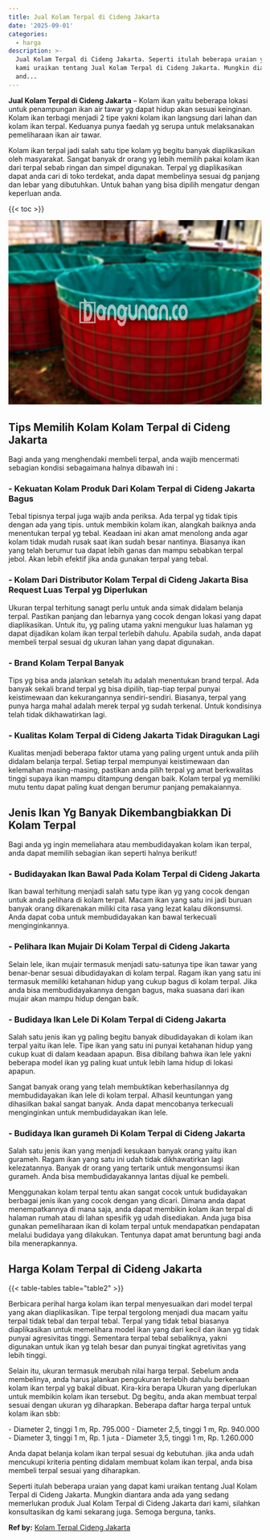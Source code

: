 ```yaml
---
title: Jual Kolam Terpal di Cideng Jakarta
date: '2025-09-01'
categories:
  - harga
description: >-
  Jual Kolam Terpal di Cideng Jakarta. Seperti itulah beberapa uraian yang dapat
  kami uraikan tentang Jual Kolam Terpal di Cideng Jakarta. Mungkin diantara
  and...
---
```


**Jual Kolam Terpal di Cideng Jakarta** – Kolam ikan yaitu beberapa lokasi untuk penampungan ikan air tawar yg dapat hidup akan sesuai keinginan. Kolam ikan terbagi menjadi 2 tipe yakni kolam ikan langsung dari lahan dan kolam ikan terpal. Keduanya punya faedah yg serupa untuk melaksanakan pemeliharaan ikan air tawar.

Kolam ikan terpal jadi salah satu tipe kolam yg begitu banyak diaplikasikan oleh masyarakat. Sangat banyak dr orang yg lebih memilih pakai kolam ikan dari terpal sebab ringan dan simpel digunakan. Terpal yg diaplikasikan dapat anda cari di toko terdekat, anda dapat membelinya sesuai dg panjang dan lebar yang dibutuhkan. Untuk bahan yang bisa dipilih mengatur dengan keperluan anda.

{{< toc >}}

![Jual Kolam Terpal di Cideng Jakarta](/images/jual-kolam-terpal-41.png)

## Tips Memilih Kolam Kolam Terpal di Cideng Jakarta

Bagi anda yang menghendaki membeli terpal, anda wajib mencermati sebagian kondisi sebagaimana halnya dibawah ini :

### \- Kekuatan Kolam Produk Dari Kolam Terpal di Cideng Jakarta Bagus

Tebal tipisnya terpal juga wajib anda periksa. Ada terpal yg tidak tipis dengan ada yang tipis. untuk membikin kolam ikan, alangkah baiknya anda menentukan terpal yg tebal. Keadaan ini akan amat menolong anda agar kolam tidak mudah rusak saat ikan sudah besar nantinya. Biasanya ikan yang telah berumur tua dapat lebih ganas dan mampu sebabkan terpal jebol. Akan lebih efektif jika anda gunakan terpal yang tebal.

### \- Kolam Dari Distributor Kolam Terpal di Cideng Jakarta Bisa Request Luas Terpal yg Diperlukan

Ukuran terpal terhitung sanagt perlu untuk anda simak didalam belanja terpal. Pastikan panjang dan lebarnya yang cocok dengan lokasi yang dapat diaplikasikan. Untuk itu, yg paling utama yakni mengukur luas halaman yg dapat dijadikan kolam ikan terpal terlebih dahulu. Apabila sudah, anda dapat membeli terpal sesuai dg ukuran lahan yang dapat digunakan.

### \- Brand Kolam Terpal Banyak

Tips yg bisa anda jalankan setelah itu adalah menentukan brand terpal. Ada banyak sekali brand terpal yg bisa dipilih, tiap-tiap terpal punyai keistimewaan dan kekurangannya sendiri-sendiri. Biasanya, terpal yang punya harga mahal adalah merek terpal yg sudah terkenal. Untuk kondisinya telah tidak dikhawatirkan lagi.

### \- Kualitas Kolam Terpal di Cideng Jakarta Tidak Diragukan Lagi

Kualitas menjadi beberapa faktor utama yang paling urgent untuk anda pilih didalam belanja terpal. Setiap terpal mempunyai keistimewaan dan kelemahan masing-masing, pastikan anda pilih terpal yg amat berkwalitas tinggi supaya ikan mampu ditampung dengan baik. Kolam terpal yg memiliki mutu tentu dapat paling kuat dengan berumur panjang pemakaiannya.

## Jenis Ikan Yg Banyak Dikembangbiakkan Di Kolam Terpal

Bagi anda yg ingin memeliahara atau membudidayakan kolam ikan terpal, anda dapat memilih sebagian ikan seperti halnya berikut!

### \- Budidayakan Ikan Bawal Pada Kolam Terpal di Cideng Jakarta

Ikan bawal terhitung menjadi salah satu type ikan yg yang cocok dengan untuk anda pelihara di kolam terpal. Macam ikan yang satu ini jadi buruan banyak orang dikarenakan miliki cita rasa yang lezat kalau dikonsumsi. Anda dapat coba untuk membudidayakan kan bawal terkecuali menginginkannya.

### \- Pelihara Ikan Mujair Di Kolam Terpal di Cideng Jakarta

Selain lele, ikan mujair termasuk menjadi satu-satunya tipe ikan tawar yang benar-benar sesuai dibudidayakan di kolam terpal. Ragam ikan yang satu ini termasuk memiliki ketahanan hidup yang cukup bagus di kolam terpal. Jika anda bisa membudidayakannya dengan bagus, maka suasana dari ikan mujair akan mampu hidup dengan baik.

### \- Budidaya Ikan Lele Di Kolam Terpal di Cideng Jakarta

Salah satu jenis ikan yg paling begitu banyak dibudidayakan di kolam ikan terpal yaitu ikan lele. Tipe ikan yang satu ini punyai ketahanan hidup yang cukup kuat di dalam keadaan apapun. Bisa dibilang bahwa ikan lele yakni beberapa model ikan yg paling kuat untuk lebih lama hidup di lokasi apapun.

Sangat banyak orang yang telah membuktikan keberhasilannya dg membudidayakan ikan lele di kolam terpal. Alhasil keuntungan yang dihasilkan bakal sangat banyak. Anda dapat mencobanya terkecuali menginginkan untuk membudidayakan ikan lele.

### \- Budidaya Ikan gurameh Di Kolam Terpal di Cideng Jakarta

Salah satu jenis ikan yang menjadi kesukaan banyak orang yaitu ikan gurameh. Ragam ikan yang satu ini udah tidak dikhawatirkan lagi kelezatannya. Banyak dr orang yang tertarik untuk mengonsumsi ikan gurameh. Anda bisa membudidayakannya lantas dijual ke pembeli.

Menggunakan kolam terpal tentu akan sangat cocok untuk budidayakan berbagai jenis ikan yang cocok dengan yang dicari. Dimana anda dapat menempatkannya di mana saja, anda dapat membikin kolam ikan terpal di halaman rumah atau di lahan spesifik yg udah disediakan. Anda juga bisa gunakan pemeliharaan ikan di kolam terpal untuk mendapatkan pendapatan melalui budidaya yang dilakukan. Tentunya dapat amat beruntung bagi anda bila menerapkannya.

## Harga Kolam Terpal di Cideng Jakarta

{{< table-tables table="table2" >}}

Berbicara perihal harga kolam ikan terpal menyesuaikan dari model terpal yang akan diaplikasikan. Tipe terpal tergolong menjadi dua macam yaitu terpal tidak tebal dan terpal tebal. Terpal yang tidak tebal biasanya diaplikasikan untuk memelihara model ikan yang dari kecil dan ikan yg tidak punyai agresivitas tinggi. Sementara terpal tebal sebaliknya, yakni digunakan untuk ikan yg telah besar dan punyai tingkat agretivitas yang lebih tinggi.

Selain itu, ukuran termasuk merubah nilai harga terpal. Sebelum anda membelinya, anda harus jalankan pengukuran terlebih dahulu berkenaan kolam ikan terpal yg bakal dibuat. Kira-kira berapa Ukuran yang diperlukan untuk membikin kolam ikan tersebut. Dg begitu, anda akan membuat terpal sesuai dengan ukuran yg diharapkan. Beberapa daftar harga terpal untuk kolam ikan sbb:

\- Diameter 2, tinggi 1 m, Rp. 795.000 - Diameter 2,5, tinggi 1 m, Rp. 940.000 - Diameter 3, tinggi 1 m, Rp. 1 juta - Diameter 3,5, tinggi 1 m, Rp. 1.260.000

Anda dapat belanja kolam ikan terpal sesuai dg kebutuhan. jika anda udah mencukupi kriteria penting didalam membuat kolam ikan terpal, anda bisa membeli terpal sesuai yang diharapkan.

Seperti itulah beberapa uraian yang dapat kami uraikan tentang Jual Kolam Terpal di Cideng Jakarta. Mungkin diantara anda ada yang sedang memerlukan produk Jual Kolam Terpal di Cideng Jakarta dari kami, silahkan konsultasikan dg kami sekarang juga. Semoga berguna, tanks.

**Ref by:** [Kolam Terpal Cideng Jakarta](https://id.wikipedia.org/wiki/Kolam)
